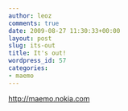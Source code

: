 ```yaml
---
author: leoz
comments: true
date: 2009-08-27 11:30:33+00:00
layout: post
slug: its-out
title: It's out!
wordpress_id: 57
categories:
- maemo
---
```


http://maemo.nokia.com
